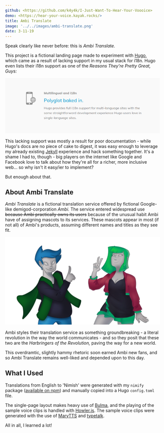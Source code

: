 ```yaml
---
github: <https://github.com/k4y4k/I-Just-Want-To-Hear-Your-Voooice>
demo: <https://hear-your-voice.kayak.rocks/>
title: Ambi Translate
image: '../../images/ambi-translate.png'
date: 3-11-19
---
```


Speak clearly like never before: this is _Ambi Translate._

<!-- end excerpt -->

This project is a fictional landing page made to experiment with [Hugo](https://gohugo.io/), which came as a result of lacking support in my usual stack for i18n. Hugo even lists their i18n support as one of the _Reasons They're Pretty Great, Guys:_

![Hugo wants you to know that your react-i18n woes are over (Source: gohugo.io)](../../images/posts/hugo-polyglot.png)

This lacking support was mostly a result for poor documentation - while Hugo's docs are no piece of cake to digest, it was easy enough to leverage my already existing [Jekyll](https://jekyllrb.com/) experience and hack something together. It's a shame I had to, though - big players on the internet like Google and Facebook love to talk about how they're all for a richer, more inclusive web... so why isn't it easy/ier to implement?

But enough about that.

## About Ambi Translate

_Ambi Translate_ is a fictional translation service offered by fictional Google-like demigod-corporation _Ambi._ The service entered widespread use ~~because Ambi practically owns its users~~ because of the unusual habit Ambi have of assigning mascots to its services. These mascots appear in most (if not all) of Ambi's products, assuming different names and titles as they see fit.

![Two of Ambi's mascots. Left: Daydream, right: Just Cause](../../images/posts/harbringers.png)

Ambi styles their translation service as something groundbreaking - a literal revolution in the way the world communicates - and so they posit that these two are the _Harbringers of the Revolution,_ paving the way for a new world.

This overdramtic, slightly hammy rhetoric soon earned Ambi new fans, and so Ambi Translate remains well-liked and depended upon to this day.

## What I Used

Translations from English to 'Nimish' were generated with my `nimify` package ([available on npm](https://www.npmjs.com/package/nimify)) and manually copied into a Hugo `config.toml` file.

The single-page layout makes heavy use of [Bulma](https://bulma.io), and the playing of the sample voice clips is handled with [Howler.js](https://www.npmjs.com/package/howler). The sample voice clips were generated with the use of [MaryTTS](http://mary.dfki.de/) and [typetalk](https://aur.archlinux.org/packages/typetalk/).

All in all, I learned a lot!